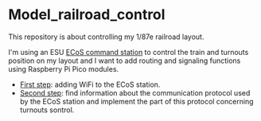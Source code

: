 # Model_railroad_control

This repository is about controlling my 1/87e railroad layout.

I'm using an ESU [ECoS command station](https://www.esu.eu/en/products/digital-control/ecos-50210-dcc-system/what-ecos-can-do/) to control the train and turnouts position on my layout and I want to add routing and signaling functions using Raspberry Pi Pico modules.

- [First step](Adding_WiFi): adding WiFi to the ECoS station.
- [Second step](ECOS_Protocol): find information about the communication protocol used by the ECoS station and implement the part of this protocol concerning turnouts sontrol.
